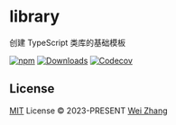 # library
创建 TypeScript 类库的基础模板

[![npm][npm-badges-src]][npm-href]
[![Downloads][downloads-badges-src]][downloads-href]
[![Codecov][codecov-badges-src]][codecov-href]

## License

[MIT](./LICENSE) License © 2023-PRESENT [Wei Zhang](https://github.com/Zhang-Wei-666)

<!-- Badges -->

[npm-badges-src]: https://img.shields.io/npm/v/@starter-template/library.svg
[npm-href]: https://www.npmjs.com/package/@starter-template/library
[downloads-badges-src]: https://img.shields.io/npm/dm/@starter-template/library.svg
[downloads-href]: https://www.npmjs.com/package/@starter-template/library
[codecov-badges-src]: https://img.shields.io/codecov/c/gh/MoomFE-Starter-Template/library
[codecov-href]: https://codecov.io/gh/MoomFE-Starter-Template/library
